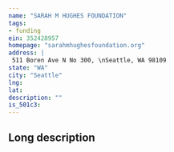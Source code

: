 ```yaml
---
name: "SARAH M HUGHES FOUNDATION"
tags:
- funding
ein: 352428957
homepage: "sarahmhughesfoundation.org"
address: |
 511 Boren Ave N No 300, \nSeattle, WA 98109
state: "WA"
city: "Seattle"
lng: 
lat: 
description: ""
is_501c3: 
---
```


## Long description


